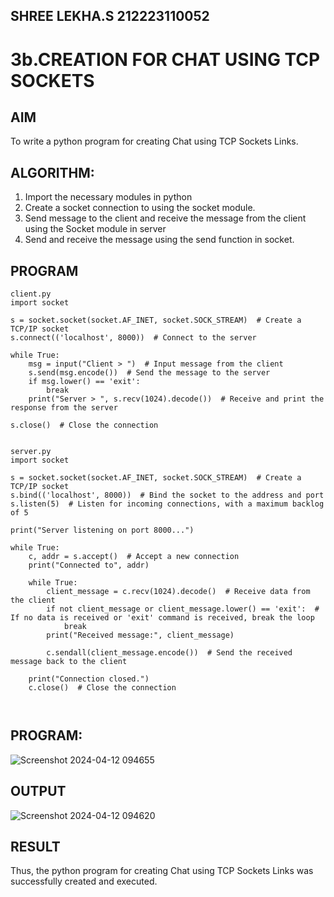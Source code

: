 ## SHREE LEKHA.S 212223110052

# 3b.CREATION FOR CHAT USING TCP SOCKETS
## AIM
To write a python program for creating Chat using TCP Sockets Links.
## ALGORITHM:
1. Import the necessary modules in python
2. Create a socket connection to using the socket module.
3. Send message to the client and receive the message from the client using the Socket module in
 server
4. Send and receive the message using the send function in socket.
## PROGRAM
```
client.py
import socket

s = socket.socket(socket.AF_INET, socket.SOCK_STREAM)  # Create a TCP/IP socket
s.connect(('localhost', 8000))  # Connect to the server

while True:
    msg = input("Client > ")  # Input message from the client
    s.send(msg.encode())  # Send the message to the server
    if msg.lower() == 'exit':
        break
    print("Server > ", s.recv(1024).decode())  # Receive and print the response from the server

s.close()  # Close the connection


server.py
import socket

s = socket.socket(socket.AF_INET, socket.SOCK_STREAM)  # Create a TCP/IP socket
s.bind(('localhost', 8000))  # Bind the socket to the address and port
s.listen(5)  # Listen for incoming connections, with a maximum backlog of 5

print("Server listening on port 8000...")

while True:
    c, addr = s.accept()  # Accept a new connection
    print("Connected to", addr)

    while True:
        client_message = c.recv(1024).decode()  # Receive data from the client
        if not client_message or client_message.lower() == 'exit':  # If no data is received or 'exit' command is received, break the loop
            break
        print("Received message:", client_message)

        c.sendall(client_message.encode())  # Send the received message back to the client

    print("Connection closed.")
    c.close()  # Close the connection



```
## PROGRAM:
![Screenshot 2024-04-12 094655](https://github.com/SHREELEKHAS/3b_CHAT_USING_TCP_SOCKETS/assets/149768910/514b317b-6891-4d38-b6fa-ffbbe8393dcc)



## OUTPUT
![Screenshot 2024-04-12 094620](https://github.com/SHREELEKHAS/3b_CHAT_USING_TCP_SOCKETS/assets/149768910/134e7d62-3514-4fb2-a280-d80c011bdf6b)


## RESULT
Thus, the python program for creating Chat using TCP Sockets Links was successfully 
created and executed.
